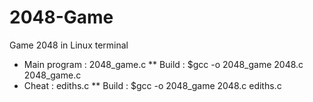 # 2048-Game
Game 2048 in Linux terminal
* Main program : 2048_game.c
** Build : $gcc -o 2048_game 2048.c 2048_game.c
* Cheat : ediths.c
** Build : $gcc -o 2048_game 2048.c ediths.c
